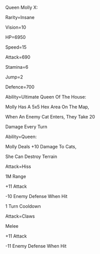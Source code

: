 Queen Molly X:

Rarity=Insane

Vision=10

HP=6950

Speed=15

Attack=690

Stamina=6

Jump=2

Defence=700

Ability=Ultimate Queen Of The House:

Molly Has A 5x5 Hex Area On The Map,

When An Enemy Cat Enters, They Take 20

Damage Every Turn

Ability=Queen:

Molly Deals +10 Damage To Cats,

She Can Destroy Terrain

Attack=Hiss

1M Range

+11 Attack

-10 Enemy Defense When Hit

1 Turn Cooldown

Attack=Claws

Melee

+11 Attack

-11 Enemy Defense When Hit
